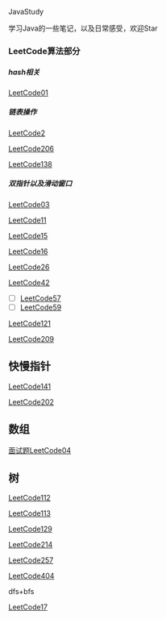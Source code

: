 JavaStudy

学习Java的一些笔记，以及日常感受，欢迎Star



### LeetCode算法部分

##### hash相关

[LeetCode01](./LeetCode/LeetCode01.md)

##### 链表操作

[LeetCode2](./LeetCode/LeetCode02.md)

[LeetCode206](./LeetCode/LeetCode206.md)

[LeetCode138](./LeetCode/LeetCode138.md)



##### 双指针以及滑动窗口

[LeetCode03](./LeetCode/LeetCode03.md)

[LeetCode11](./LeetCode/LeetCode11.md)

[LeetCode15](./LeetCode/LeetCode15.md)

[LeetCode16](./LeetCode/LeetCode16.md)

[LeetCode26](./LeetCode/LeetCode26.md)

[LeetCode42](./LeetCode/LeetCode42.md)

- [ ]  [LeetCode57](./LeetCode/LeetCode57.md)
- [ ]  [LeetCode59](./LeetCode/LeetCode59.md)

[LeetCode121](./LeetCode/LeetCode121.md)

[LeetCode209](./LeetCode/LeetCode209.md)



## 快慢指针

[LeetCode141](./LeetCode/LeetCode141.md)

[LeetCode202](./LeetCode/LeetCode202.md)





## 数组

[面试题LeetCode04](./LeetCode/LeetCodeX04.md)

## 树

[LeetCode112](./LeetCode/LeetCode112.md)

[LeetCode113](./LeetCode/LeetCode113.md)

[LeetCode129](./LeetCode/LeetCode129.md)

[LeetCode214](./LeetCode/LeetCode214.md)

[LeetCode257](./LeetCode/LeetCode257.md)

[LeetCode404](./LeetCode/LeetCode404.md)



dfs+bfs

[LeetCode17](./LeetCode/LeetCode17.md)

